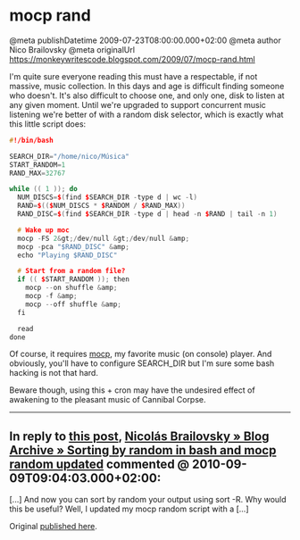 # mocp rand

@meta publishDatetime 2009-07-23T08:00:00.000+02:00
@meta author Nico Brailovsky
@meta originalUrl https://monkeywritescode.blogspot.com/2009/07/mocp-rand.html

I'm quite sure everyone reading this must have a respectable, if not massive, music collection. In this days and age is difficult finding someone who doesn't. It's also difficult to choose one, and only one, disk to listen at any given moment. Until we're upgraded to support concurrent music listening we're better of with a random disk selector, which is exactly what this little script does:

```c++
#!/bin/bash

SEARCH_DIR="/home/nico/Música"
START_RANDOM=1
RAND_MAX=32767

while (( 1 )); do
  NUM_DISCS=$(find $SEARCH_DIR -type d | wc -l)
  RAND=$(($NUM_DISCS * $RANDOM / $RAND_MAX))
  RAND_DISC=$(find $SEARCH_DIR -type d | head -n $RAND | tail -n 1)

  # Wake up moc
  mocp -FS 2&gt;/dev/null &gt;/dev/null &amp;
  mocp -pca "$RAND_DISC" &amp;
  echo "Playing $RAND_DISC"

  # Start from a random file?
  if (( $START_RANDOM )); then
    mocp --on shuffle &amp;
    mocp -f &amp;
    mocp --off shuffle &amp;
  fi

  read
done
```

Of course, it requires [mocp](http://moc.daper.net/), my favorite music (on console) player. And obviously, you'll have to configure SEARCH\_DIR but I'm sure some bash hacking is not that hard.

Beware though, using this + cron may have the undesired effect of awakening to the pleasant music of Cannibal Corpse.


---
## In reply to [this post](), [Nicolás Brailovsky » Blog Archive » Sorting by random in bash and mocp random updated](md_blog/2010/0909_Sortingbyrandominbashandmocprandomupdated.md) commented @ 2010-09-09T09:04:03.000+02:00:

[...] And now you can sort by random your output using sort -R. Why would this be useful? Well, I updated my mocp random script with a [...]

Original [published here](md_blog/2009/0723_mocprand.md).
